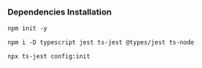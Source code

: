 ### Dependencies Installation

```
npm init -y
```

```
npm i -D typescript jest ts-jest @types/jest ts-node
```

```
npx ts-jest config:init
```
